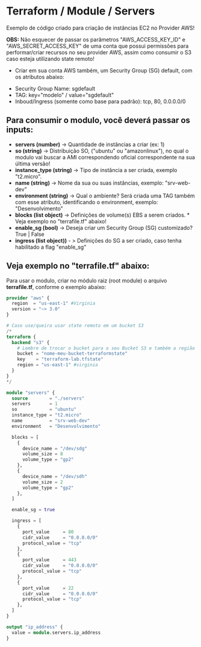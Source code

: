 # Terraform / Module / Servers

Exemplo de código criado para criação de instâncias EC2 no Provider AWS!

**OBS:** Não esquecer de passar os parâmetros "AWS_ACCESS_KEY_ID" e "AWS_SECRET_ACCESS_KEY" de uma conta que possui permissões para performar/criar recursos no seu provider AWS, assim como consumir o S3 caso esteja utilizando state remoto!


- Criar em sua conta AWS também, um Security Group (SG) default, com os atributos abaixo:

* Security Group Name: sgdefault
* TAG: key="modelo" / value="sgdefault"
* Inboud/Ingress (somente como base para padrão): tcp, 80, 0.0.0.0/0 


## Para consumir o modulo, você deverá passar os inputs:

* **servers (number)** -> Quantidade de instâncias a criar (ex: 1)
* **so (string)** -> Distribuição SO, ("ubuntu" ou "amazonlinux"), no qual o modulo vai buscar a AMI correspondendo oficial correspondente na sua última versão!
* **instance_type (string)** -> Tipo de instância a ser criada, exemplo "t2.micro".
* **name (string)** -> Nome da sua ou suas instâncias, exemplo: "srv-web-dev"
* **environment (string)** -> Qual o ambiente? Será criada uma TAG também com esse atributo, identificando o environment, exemplo: "Desenvolvimento"
* **blocks (list object)** -> Definições de volume(s) EBS a serem criados. * Veja exemplo no "terrafile.tf" abaixo!
* **enable_sg (bool)** -> Deseja criar um Security Group (SG) customizado? True | False
* **ingress (list object))** - > Definições do SG a ser criado, caso tenha habilitado a flag "enable_sg"


## Veja exemplo no "terrafile.tf" abaixo:

Para usar o modulo, criar no módulo raiz (root module) o arquivo **terrafile.tf**, conforme o exemplo abaixo:


```terraform
provider "aws" {
  region  = "us-east-1" #Virginia
  version = "~> 3.0"
}

# Caso use/queira usar state remoto em um bucket S3
/*
terraform {
  backend "s3" {
    # Lembre de trocar o bucket para o seu Bucket S3 e também a região do Bucket!!
    bucket = "nome-meu-bucket-terraformstate"
    key    = "terraform-lab.tfstate"
    region = "us-east-1" #virginia
  }
}
*/

module "servers" {
  source        = "./servers"
  servers       = 1
  so            = "ubuntu"
  instance_type = "t2.micro"
  name          = "srv-web-dev"
  environment   = "Desenvolvimento"

  blocks = [
    {
      device_name = "/dev/sdg"
      volume_size = 8
      volume_type = "gp2"
    },
    {
      device_name = "/dev/sdh"
      volume_size = 2
      volume_type = "gp2"
    },
  ]

  enable_sg = true

  ingress = [
    {
      port_value     = 80
      cidr_value     = "0.0.0.0/0"
      protocol_value = "tcp"
    },
    {
      port_value     = 443
      cidr_value     = "0.0.0.0/0"
      protocol_value = "tcp"
    },
    {
      port_value     = 22
      cidr_value     = "0.0.0.0/0"
      protocol_value = "tcp"
    },
  ]
}

output "ip_address" {
  value = module.servers.ip_address
}
```

